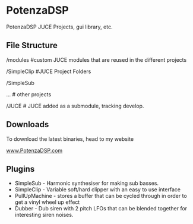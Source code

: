 # PotenzaDSP
PotenzaDSP JUCE Projects, gui library, etc.

## File Structure

/modules        #custom JUCE modules that are reused in the different projects 

/SimpleClip     #JUCE Project Folders 

/SimpleSub 

...            # other projects

/JUCE          # JUCE added as a submodule, tracking develop.

## Downloads

To download the latest binaries, head to my website

www.PotenzaDSP.com

## Plugins

- SimpleSub - Harmonic synthesiser for making sub basses. 
- SimpleClip - Variable soft/hard clipper with an easy to use interface
- PullUpMachine - stores a buffer that can be cycled through in order to get a vinyl wheel up effect
- Dubber - Dub siren with 2 pitch LFOs that can be blended together for interesting siren noises.
